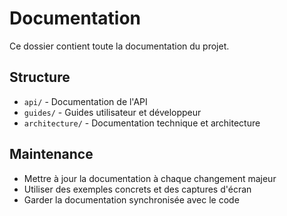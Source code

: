 # Documentation

Ce dossier contient toute la documentation du projet.

## Structure

- `api/` - Documentation de l'API
- `guides/` - Guides utilisateur et développeur  
- `architecture/` - Documentation technique et architecture

## Maintenance

- Mettre à jour la documentation à chaque changement majeur
- Utiliser des exemples concrets et des captures d'écran
- Garder la documentation synchronisée avec le code